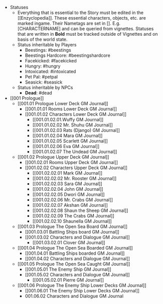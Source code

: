 - Statuses
	- Everything that is essential to the Story must be edited in the [[Enzyclopedia]]. These essential characters, objects, etc.  are marked ingame. Their Nametags are set in []. E.g. [CHARACTERNAME] and can be queried from vignettes. Statuses that are written in **Bold** must be tracked outside of Vignettes and on basis of the world state.
	- Status inheritable by Players
		- Beestings: #beestings
		- Beestings Hardcore: #beestingshardcore
		- Facekicked: #facekicked
		- Hungry: #hungry
		- Intoxicated: #intoxicated
		- Pet Pal: #petpal
		- Seasick: #seasick
	- Status inheritable by NPCs
		- **Dead**: #dead
- [[001 Prologue]]
	- [[001.01 Prologue Lower Deck GM Journal]]
		- [[001.01.01 Rooms Lower Deck GM Journal]]
		- [[001.01.02 Characters Lower Deck GM Journal]]
			- [[001.01.02.01.Wuffy GM Journal]]
			- [[001.01.02.02 Mr. Shuhu GM Journal]]
			- [[001.01.02.03 Rats (Django) GM Journal]]
			- [[001.01.02.04 Mara GM Journal]]
			- [[001.01.02.05 Scarlett GM Journal]]
			- [[001.01.02.06 Eva GM Journal]]
			- [[001.01.02.07 The Undead GM Journal]]
	- [[001.02 Prologue Upper Deck GM Journal]]
		- [[001.02.01 Rooms Upper Deck GM Journal]]
		- [[001.02.02 Characters Upper Deck GM Journal]]
			- [[001.02.02.01 Mark GM Journal]]
			- [[001.02.02.02 Mr. Rooster GM Journal]]
			- [[001.02.02.03 Sara GM Journal]]
			- [[001.02.02.04 John GM Journal]]
			- [[001.02.02.05 Dwori GM Journal]]
			- [[001.02.02.06 Mr. Crabs GM Journal]]
			- [[001.02.02.07 Akshan GM Journal]]
			- [[001.02.02.08 Shaun the Sheep GM Journal]]
			- [[001.02.02.09 The Crabs GM Journal]]
			- [[001.02.02.10 Shaunella GM Journal]]
	- [[001.03 Prologue The Open Sea Board GM Journal]]
		- [[001.03.01 Battling Ships board GM Journal]]
		- [[001.03.02 Characters and Dialogue GM Journal]]
			- [[001.03.02.01 Clover GM Journal]]
	- [[001.04 Prologue The Open Sea Boarded GM Journal]]
		- [[001.04.01 Battling Ships boarded GM Journal]]
		- [[001.04.02 Characters and Dialogue GM Journal]]
	- [[001.05 Prologue The Open Sea Caught GM Journal]]
		- [[001.05.01 The Enemy Ship GM Journal]]
		- [[001.05.02 Characters and Dialogue GM Journal]]
			- [[001.05.02.01 Pierre GM Journal]]
	- [[001.06 Prologue The Enemy Ship Lower Decks GM Journal]]
		- [[001.06.01 The Enemy Ship Lower Decks GM Journal]]
		- 001.06.02 Characters and Dialogue GM Journal